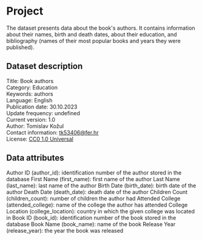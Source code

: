 # Project
The dataset presents data about the book's authors. It contains information about their names, birth and death dates, about their education, and bibliography (names of their most popular books and years they were published).

## Dataset description
Title: Book authors\
Category: Education\
Keywords: authors\
Language: English\
Publication date: 30.10.2023\
Update frequency: undefined\
Current version: 1.0\
Author: Tomislav Kožul\
Contact information: tk53406@fer.hr\
License: [CC0 1.0 Universal](https://creativecommons.org/publicdomain/zero/1.0/deed.en)

## Data attributes
Author ID (author_id): identification number of the author stored in the database
First Name (first_name): first name of the author
Last Name (last_name): last name of the author
Birth Date (birth_date): birth date of the author
Death Date (death_date): death date of the author
Children Count (children_count): number of children the author had
Attended College (attended_college): name of the college the author has attended
College Location (college_location): country in which the given college was located in
Book ID (book_id): identification number of the book stored in the database
Book Name (book_name): name of the book
Release Year (release_year): the year the book was released
